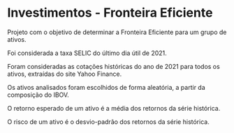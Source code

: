 # Investimentos - Fronteira Eficiente

Projeto com o objetivo de determinar a Fronteira Eficiente para um grupo de ativos.

Foi considerada a taxa SELIC do último dia útil de 2021.

Foram consideradas as cotações históricas do ano de 2021 para todos os ativos, extraídas do site Yahoo Finance.

Os ativos analisados foram escolhidos de forma aleatória, a partir da composição do IBOV.

O retorno esperado de um ativo é a média dos retornos da série histórica.

O risco de um ativo é o desvio-padrão dos retornos da série histórica.
